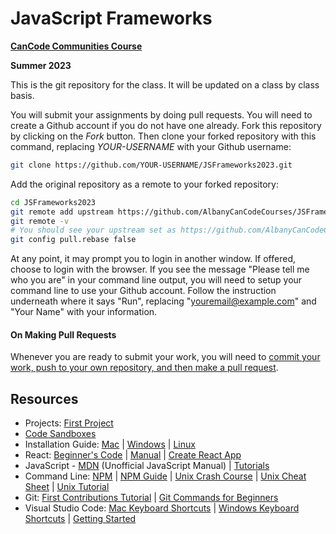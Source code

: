 # JavaScript Frameworks

**[CanCode Communities Course](https://cancode.org/courses/)**

**Summer 2023**

This is the git repository for the class. It will be updated on a class by class basis.

You will submit your assignments by doing pull requests. You will need to create a Github account if you do not have one already. Fork this repository by clicking on the _Fork_ button. Then clone your forked repository with this command, replacing _YOUR-USERNAME_ with your Github username:

```bash
git clone https://github.com/YOUR-USERNAME/JSFrameworks2023.git
```

Add the original repository as a remote to your forked repository:

```bash
cd JSFrameworks2023
git remote add upstream https://github.com/AlbanyCanCodeCourses/JSFrameworks2023.git
git remote -v
# You should see your upstream set as https://github.com/AlbanyCanCodeCourses/JSFrameworks2023.git
git config pull.rebase false
```

At any point, it may prompt you to login in another window. If offered, choose to login with the browser. If you see the message "Please tell me who you are" in your command line output, you will need to setup your command line to use your Github account. Follow the instruction underneath where it says "Run", replacing "youremail@example.com" and "Your Name" with your information.

#### On Making Pull Requests

Whenever you are ready to submit your work, you will need to [commit your work, push to your own repository, and then make a pull request](docs/SubmittingAssignments.md).

## Resources

- Projects: [First Project](projects/retro-board/README.md)
- [Code Sandboxes](https://codesandbox.io/u/matinaspatsos/sandboxes)
- Installation Guide: [Mac](docs/InstallationGuideMac.md) | [Windows](docs/InstallationGuideWindows.md) | [Linux](docs/InstallationGuideLinuxAndNVM.md)
- React: [Beginner's Code](https://www.freecodecamp.org/news/react-beginners-guide/) | [Manual](https://reactjs.org/) | [Create React App](https://create-react-app.dev/)
- JavaScript - [MDN](https://developer.mozilla.org/en-US/) (Unofficial JavaScript Manual) | [Tutorials](https://javascript.info/)
- Command Line: [NPM](https://www.npmjs.com/) | [NPM Guide](https://nodesource.com/blog/an-absolute-beginners-guide-to-using-npm/) | [Unix Crash Course](https://itnext.io/unix-command-line-crash-course-453e409d62f5) | [Unix Cheat Sheet](https://www.guru99.com/linux-commands-cheat-sheet.html) | [Unix Tutorial](http://www.ee.surrey.ac.uk/Teaching/Unix/)
- Git: [First Contributions Tutorial](https://github.com/firstcontributions/first-contributions) | [Git Commands for Beginners](http://rogerdudler.github.io/git-guide/)
- Visual Studio Code: [Mac Keyboard Shortcuts](https://code.visualstudio.com/shortcuts/keyboard-shortcuts-macos.pdf) | [Windows Keyboard Shortcuts](https://code.visualstudio.com/shortcuts/keyboard-shortcuts-windows.pdf) | [Getting Started](https://code.visualstudio.com/docs/getstarted/introvideos)
